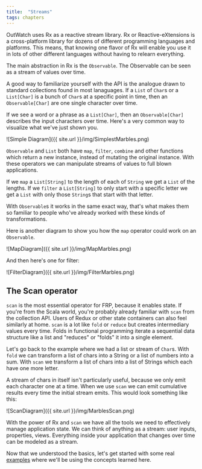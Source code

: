 ```yaml
---
title:  "Streams"
tags: chapters
---
```

OutWatch uses Rx as a reactive stream library.
Rx or Reactive-eXtensions is a cross-platform library for dozens of different programming languages and platforms.
This means, that knowing one flavor of Rx will enable you use it in lots of other different languages without having to relearn everything.

The main abstraction in Rx is the `Observable`. The Observable can be seen as a stream of values over time.

A good way to familiarize yourself with the API is the analogue drawn to standard collections found in most lanaguages.
If a `List` of `Char`s or a `List[Char]` is a bunch of `Char`s at a specific point in time,
then an `Observable[Char]` are one single character over time.

If we see a word or a phrase as a `List[Char]`, then an `Observable[Char]` describes the input characters over time.
Here's a very common way to visualize what we've just shown you.

![Simple Diagram]({{ site.url }}/img/SimplestMarbles.png)

`Observable` and `List` both have `map`, `filter`, `combine` and other functions which return a new instance, instead of mutating the original instance.
With these operators we can manipulate streams of values to full blown applications.

If we `map` a `List[String]` to the length of each of `String` we get a `List` of the lengths.
If we `filter` a `List[String]` to only start with a specific letter we get a `List` with only those `String`s that start with that letter.

With `Observable`s it works in the same exact way,
that's what makes them so familiar to people who've already worked with these kinds of transformations.

Here is another diagram to show you how the `map` operator could work on an `Observable`.

![MapDiagram]({{ site.url }}/img/MapMarbles.png)

And then here's one for filter:

![FilterDiagram]({{ site.url }}/img/FilterMarbles.png)


<a name="scan"></a>

## The Scan operator

`scan` is the most essential operator for FRP, because it enables state.
If you're from the Scala world, you're probably already familiar with `scan` from the collection API.
Users of Redux or other state containers can also feel similarly at home.
`scan` is a lot like `fold` or `reduce` but creates intermediary values every time.
Folds in functional programming iterate a sequential data structure like a list and
"reduces" or "folds" it into a single element.

Let's go back to the example where we had a list or stream of `Char`s.
With `fold` we can transform a list of chars into a String or a list of numbers into a sum.
With `scan` we transform a list of chars into a list of Strings which each have one more letter.

A stream of chars in itself isn't particularly useful, because we only emit each character one at a time.
When we use `scan` we can emit cumulative results every time the initial stream emits.
This would look something like this:

![ScanDiagram]({{ site.url }}/img/MarblesScan.png)

With the power of Rx and `scan` we have all the tools we need to effectively manage application state.
We can think of anything as a stream: user inputs, properties, views.
Everything inside your application that changes over time can be modeled as a stream.


Now that we understood the basics, let's get started with some real [examples](/basic-examples.html)
where we'll be using the concepts learned here.
